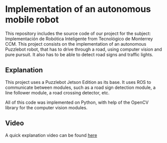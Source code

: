 # Implementation of an autonomous mobile robot

This repository includes the source code of our project for the subject: Implementación de Robótica Inteligente from Tecnológico de Monterrey CCM.
This project consists on the implementation of an autonomous Puzzlebot robot, that has to drive through a road, using computer vision and pure pursuit. It also has to be able to detect road signs and traffic lights.

## Explanation

This project uses a Puzzlebot Jetson Edition as its base. It uses ROS to communicate between modules, such as a road sign detection module, a line follower module, a road crossing detector, etc.

All of this code was implemented on Python, with help of the OpenCV library for the computer vision modules.

## Video

A quick explanation video can be found [here](https://youtu.be/JfJGNwTX9cU)
